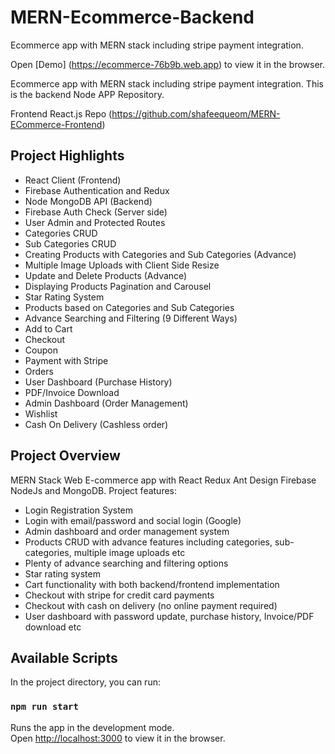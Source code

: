# MERN-Ecommerce-Backend
Ecommerce app with MERN stack including stripe payment integration.

Open [Demo] (https://ecommerce-76b9b.web.app) to view it in the browser.

Ecommerce app with MERN stack including stripe payment integration. This is the backend Node APP Repository. 

Frontend React.js Repo (https://github.com/shafeequeom/MERN-ECommerce-Frontend)


## Project Highlights
* React Client (Frontend)
* Firebase Authentication and Redux
* Node MongoDB API (Backend)
* Firebase Auth Check (Server side)
* User Admin and Protected Routes
* Categories CRUD
* Sub Categories CRUD
* Creating Products with Categories and Sub Categories (Advance)
* Multiple Image Uploads with Client Side Resize
* Update and Delete Products (Advance)
* Displaying Products Pagination and Carousel
* Star Rating System
* Products based on Categories and Sub Categories
* Advance Searching and Filtering (9 Different Ways)
* Add to Cart
* Checkout
* Coupon
* Payment with Stripe
* Orders
* User Dashboard (Purchase History)
* PDF/Invoice Download
* Admin Dashboard (Order Management)
* Wishlist
* Cash On Delivery (Cashless order)



## Project Overview

MERN Stack Web E-commerce app with React Redux Ant Design Firebase NodeJs and MongoDB. Project features:

* Login Registration System
* Login with email/password and social login (Google)
* Admin dashboard and order management system
* Products CRUD with advance features including categories, sub-categories, multiple image uploads etc
* Plenty of advance searching and filtering options
* Star rating system
* Cart functionality with both backend/frontend implementation
* Checkout with stripe for credit card payments
* Checkout with cash on delivery (no online payment required)
* User dashboard with password update, purchase history, Invoice/PDF download etc



## Available Scripts

In the project directory, you can run:

### `npm run start`

Runs the app in the development mode.\
Open [http://localhost:3000](http://localhost:3000) to view it in the browser.
